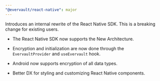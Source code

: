 ```yaml
---
"@evervault/react-native": major
---
```


Introduces an internal rewrite of the React Native SDK. This is a breaking change for existing users.

- The React Native SDK now supports the New Architecture.

- Encryption and initialization are now done through the `EvervaultProvider` and `useEvervault` hook.

- Android now supports encryption of all data types.

- Better DX for styling and customizing React Native components.

